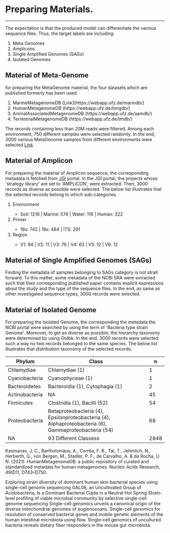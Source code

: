 

# Preparing Materials.

---
The expectation is that the produced model can differentiate the various sequence files.
Thus, the target labels are including: 
<ol>
<li>Meta Genomes </li>
<li>Amplicons</li>
<li>Single Amplified Genomes (SAGs)</li>
<li>Isolated Genomes</li>
</ol>

## Material of Meta-Genome
for preparing the MetaGenome material, the four datasets which are published formerly has been used.
<ol>
<li> MarineMetagenomeDB [Link](https://webapp.ufz.de/marmdb/) </li>
<li> HumanMetagenomeDB (https://webapp.ufz.de/hmgdb/) </li>
<li> AnimalAssociatedMetagenomeDB (https://webapp.ufz.de/aamdb/) </li>
<li> TerrestrialMetagenomeDB (https://webapp.ufz.de/tmdb/) </li>
</ol>

The records containing less than 20M reads were filtered.
Among each environment, 750 different samples were selected randomly.
In the end, 3000 various MetaGenome samples from different environments were selected [Link]().

## Material of Amplicon
For preparing the material of Amplicon sequence, the corresponding metadata is fetched from [JGI](https://genome.jgi.doe.gov/portal/) portal.
In the JGI portal, the projects whose 'strategy library' are set to 'AMPLICON', were extracted.
Then, 3000 records as diverse as possible were selected.
The below list illustrates that the selected records belong to which sub-categories.
<ol>
<li>Environment</li>
    <ul>
    <li>Soil: 1216 | Marine: 574 | Water: 116 | Human: 322 </li>
    </ul>
<li>Primer</li>
    <ul>
    <li>16s: 742 | 18s: 484 | ITS: 291 </li>
    </ul>
<li>Region</li>
    <ul>
    <li>V1: 94 | V2: 11 | V3: 76 | V4: 63 | V5: 12 | V6: 12 </li>
    </ul>
</ol>

## Material of Single Amplified Genomes (SAGs)

Finding the metadata of samples belonging to SAGs category is not strait forward.
To this matter, some metadata of the NCBI SRA were extracted such that their corresponding published paper contains explicit expressions about the study and the type of the sequence files.
In the end, as same as other investigated sequence types, 3000 records were selected.

## Material of Isolated Genome

For preparing the Isolated Genome, the corresponding the metadata the NCBI portal were searched by using the term of 'Bacteria type strain Genome'.
Moreover, to get as diverse as possible, the hierarchy taxonomy were determined bz using Gtdbk.
In the end, 3000 records were selected such a way no two records belonged to the same species.
The below list illustrates that distribution taxonomy of the selected records.

| Phylum         | Class                                                                                                | n    |
|----------------|------------------------------------------------------------------------------------------------------|------|
| Chlamydiae     | Chlamydiae (1)                                                                                       | 1    |
| Cyanobacteria  | Cyanophyceae (1)                                                                                     | 1    |
| Bacteroidetes  | Bacteroidia (1), Cytophagia (1)                                                                      | 2    |
| Actinobacteria | NA                                                                                                   | 45   |
| Firmicutes     | Clostridia (1), Bacilli (52)                                                                         | 54   |
| Proteobacteria | Betaproteobacteria (4), Epsilonproteobacteria (4), Alphaproteobacteria (6), Gammaproteobacteria (54) | 68   |
| NA             | 93 Different Classess                                                                                | 2848 |


[1]:https://webapp.ufz.de/marmdb/
Kasmanas, J. C., Bartholomäus, A., Corrêa, F. B., Tal, T., Jehmlich, N., Herberth, G., von Bergen, M., Stadler, P. F., de Carvalho, A. & da Rocha, U. N. (2021). HumanMetagenomeDB: a public repository of curated and standardized metadata for human metagenomes. Nucleic Acids Research, 49(D1), D743–D750.



Exploring strain diversity of dominant human skin bacterial species using single-cell genome sequencing
GAL08, an Uncultivated Group of Acidobacteria, Is a Dominant Bacterial Clade in a Neutral Hot Spring
Strain-level profiling of viable microbial community by selective single-cell genome sequencing
Single-cell genomics unveils a canonical origin of the diverse mitochondrial genomes of euglenozoans.
Single-cell genomics for resolution of conserved bacterial genes and mobile genetic elements of the human intestinal microbiota using flow.
Single-cell genomics of uncultured bacteria reveals dietary fiber responders in the mouse gut microbiota.
